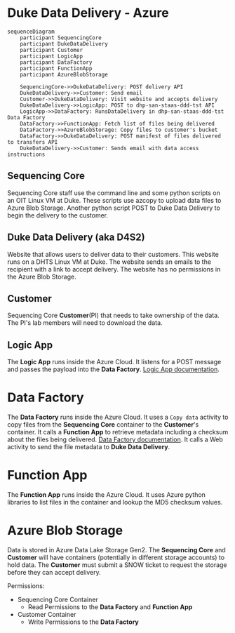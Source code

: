 # Duke Data Delivery - Azure

```mermaid
sequenceDiagram
    participant SequencingCore
    participant DukeDataDelivery
    participant Customer
    participant LogicApp
    participant DataFactory
    participant FunctionApp    
    participant AzureBlobStorage   
    
    SequencingCore->>DukeDataDelivery: POST delivery API
    DukeDataDelivery->>Customer: Send email
    Customer->>DukeDataDelivery: Visit website and accepts delivery
    DukeDataDelivery->>LogicApp: POST to dhp-san-staas-ddd-tst API
    LogicApp->>DataFactory: RunsDataDelivery in dhp-san-staas-ddd-tst Data Factory
    DataFactory->>FunctionApp: Fetch list of files being delivered
    DataFactory->>AzureBlobStorage: Copy files to customer's bucket 
    DataFactory->>DukeDataDelivery: POST manifest of files delivered to transfers API
    DukeDataDelivery->>Customer: Sends email with data access instructions
```

## Sequencing Core
Sequencing Core staff use the command line and some python scripts on an OIT Linux VM at Duke.
These scripts use azcopy to upload data files to Azure Blob Storage.
Another python script POST to Duke Data Delivery to begin the delivery to the customer.

## Duke Data Delivery (aka D4S2)
Website that allows users to deliver data to their customers. This website runs on a DHTS Linux VM at Duke.
The website sends an emails to the recipient with a link to accept delivery.
The website has no permissions in the Azure Blob Storage.

## Customer
Sequencing Core **Customer**(PI) that needs to take ownership of the data. The PI's lab members will need to download the data.


## Logic App
The **Logic App** runs inside the Azure Cloud. It listens for a POST message and passes the payload into the **Data Factory**. [Logic App documentation](https://docs.microsoft.com/en-us/azure/logic-apps/logic-apps-overview).

# Data Factory
The **Data Factory** runs inside the Azure Cloud. It uses a `Copy data` activity to copy files from the **Sequencing Core** container to the **Customer**'s container. It calls a **Function App** to retrieve metadata including a checksum about the files being delivered.
[Data Factory documentation](https://docs.microsoft.com/en-us/azure/data-factory/introduction). It calls a Web activity to send the file metadata to **Duke Data Delivery**.

# Function App    
The **Function App** runs inside the Azure Cloud. It uses Azure python libraries to list files in the container and lookup the MD5 checksum values.

# Azure Blob Storage   
Data is stored in Azure Data Lake Storage Gen2. The **Sequencing Core** and **Customer** will have containers (potentially in different storage accounts) to hold data. The **Customer** must submit a SNOW ticket to request the storage before they can accept delivery.

Permissions:
- Sequencing Core Container
  - Read Permissions to the **Data Factory** and **Function App**
- Customer Container
  - Write Permissions to the **Data Factory**
 
